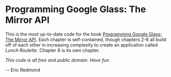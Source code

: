 # Programming Google Glass: The Mirror API

This is the most up-to-date code for the book [Programming Google Glass: The Mirror API](http://pragprog.com/book/erpgg/programming-google-glass). Each chapter is self-contained, though chapters 2-6 all build off of each other in increasing complexity to create an application called *Lunch Roulette*. Chapter 8 is its own chapter.

*This code is all free and public domain. Have fun.*

-- Eric Redmond